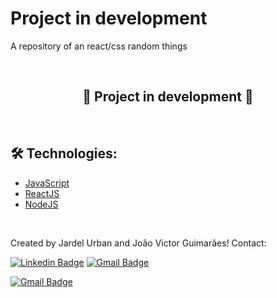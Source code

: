 # Project in development
<p>A repository of an react/css random things</p>
<br>
<h2 align="center">&#x1F6A7 Project in development &#x1F6A7</h2>
<br>
<h2>&#x1F6E0 Technologies: </h2>
<ul>
    <li><a href="https://developer.mozilla.org/pt-BR/docs/Web/JavaScript/About_JavaScript">JavaScript</a></li>
    <li><a href="https://reactjs.org/">ReactJS</a></li>
    <li><a href="https://nodejs.org/en/about/">NodeJS</a></li>
</ul>
<br>
<p>Created by Jardel Urban and João Victor Guimarães! Contact:</p>

[![Linkedin Badge](https://img.shields.io/badge/-Jardel-blue?style=flat-square&logo=Linkedin&logoColor=white&link=https://www.linkedin.com/in/jardel-urban-906519199/)](https://www.linkedin.com/in/jardel-urban-906519199/)
[![Gmail Badge](https://img.shields.io/badge/-jardelurban3@gmail.com-c14438?style=flat-square&logo=Gmail&logoColor=white&link=mailto:jardelurban3@gmail.com)](mailto:jardelurban3@gmail.com)

[![Gmail Badge](https://img.shields.io/badge/-vivito2@gmail.com-c14438?style=flat-square&logo=Gmail&logoColor=white&link=mailto:vivito2@gmail.com)](mailto:vivito2@gmail.com)